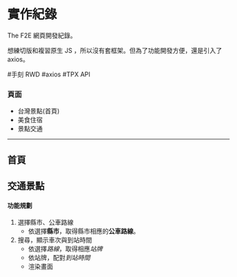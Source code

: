 # 實作紀錄

The F2E 網頁開發紀錄。

想練切版和複習原生 JS ，所以沒有套框架。但為了功能開發方便，還是引入了 axios。

#手刻 RWD #axios #TPX API

### 頁面

- 台灣景點(首頁)
- 美食住宿
- 景點交通

---

## 首頁

## 交通景點

#### 功能規劃

1. 選擇縣市、公車路線
   - 依選擇**縣市**，取得縣市相應的**公車路線**。
2. 搜尋，顯示車次與到站時間
   - 依選擇*路線*，取得相應*站牌*
   - 依站牌，配對*到站時間*
   - 渲染畫面
